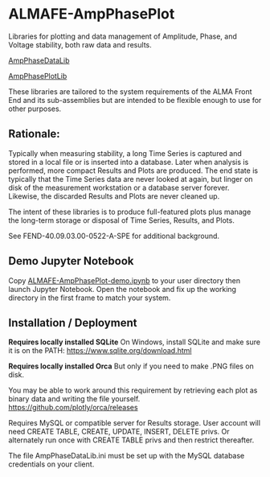 # ALMAFE-AmpPhasePlot
Libraries for plotting and data management of Amplitude, Phase, and Voltage stability, both raw data and results.

[AmpPhaseDataLib](AmpPhaseDataLib/Readme.MD)  

[AmpPhasePlotLib](AmpPhasePlotLib/Readme.MD)

These libraries are tailored to the system requirements of the ALMA Front End and its sub-assemblies but are intended to be flexible enough to use for other purposes.

## Rationale:
Typically when measuring stability, a long Time Series is captured and stored in a local file or is inserted into a database.  Later when analysis is performed, more compact Results and Plots are produced. The end state is typically that the Time Series data are never looked at again, but linger on disk of the measurement workstation or a database server forever.  Likewise, the discarded Results and Plots are never cleaned up.

The intent of these libraries is to produce full-featured plots plus manage the long-term storage or disposal of Time Series, Results, and Plots.

See FEND-40.09.03.00-0522-A-SPE for additional background.

## Demo Jupyter Notebook

Copy [ALMAFE-AmpPhasePlot-demo.ipynb](https://www.dropbox.com/s/0gi4soxm0om50hy/ALMAFE-AmpPhasePlot-demo.ipynb?dl=0) to your user directory then launch Jupyter Notebook.
Open the notebook and fix up the working directory in the first frame to match your system. 

## Installation / Deployment

**Requires locally installed SQLite**
On Windows, install SQLite and make sure it is on the PATH:
https://www.sqlite.org/download.html

**Requires locally installed Orca**
But only if you need to make .PNG files on disk.

You may be able to work around this requirement by retrieving
each plot as binary data and writing the file yourself.
https://github.com/plotly/orca/releases

Requires MySQL or compatible server for Results storage.
User account will need CREATE TABLE, CREATE, UPDATE, INSERT, DELETE privs.
Or alternately run once with CREATE TABLE privs and then restrict thereafter.

The file AmpPhaseDataLib.ini must be set up with the MySQL database credentials on your client.
